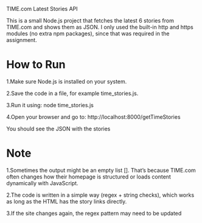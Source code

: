 TIME.com Latest Stories API

This is a small Node.js project that fetches the latest 6 stories from TIME.com
 and shows them as JSON.
I only used the built-in http and https modules (no extra npm packages), since that was required in the assignment.

# How to Run

1.Make sure Node.js is installed on your system.

2.Save the code in a file, for example time_stories.js.

3.Run it using:
node time_stories.js

4.Open your browser and go to:
http://localhost:8000/getTimeStories

You should see the JSON with the stories

# Note
1.Sometimes the output might be an empty list []. That’s because TIME.com often changes how their homepage is structured or loads content dynamically with JavaScript.

2.The code is written in a simple way (regex + string checks), which works as long as the HTML has the story links directly.

3.If the site changes again, the regex pattern may need to be updated